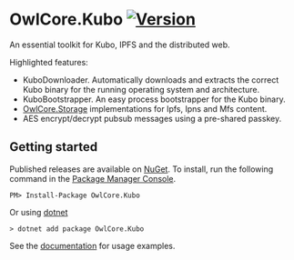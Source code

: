 # OwlCore.Kubo [![Version](https://img.shields.io/nuget/v/OwlCore.Kubo.svg)](https://www.nuget.org/packages/OwlCore.Kubo)

An essential toolkit for Kubo, IPFS and the distributed web.

Highlighted features:
- KuboDownloader. Automatically downloads and extracts the correct Kubo binary for the running operating system and architecture.
- KuboBootstrapper. An easy process bootstrapper for the Kubo binary.
- [OwlCore.Storage](https://github.com/Arlodotexe/OwlCore.Storage) implementations for Ipfs, Ipns and Mfs content.
- AES encrypt/decrypt pubsub messages using a pre-shared passkey.

## Getting started

Published releases are available on [NuGet](https://www.nuget.org/packages/OwlCore.Kubo).  To install, run the following command in the [Package Manager Console](https://docs.nuget.org/docs/start-here/using-the-package-manager-console).

    PM> Install-Package OwlCore.Kubo
    
Or using [dotnet](https://docs.microsoft.com/en-us/dotnet/core/tools/dotnet)

    > dotnet add package OwlCore.Kubo

See the [documentation](/docs/) for usage examples.